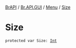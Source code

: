 [BrAPI](../../index.md) / [Br.API.GUI](../index.md) / [Menu](index.md) / [Size](./-size.md)

# Size

`protected var Size: `[`Int`](https://kotlinlang.org/api/latest/jvm/stdlib/kotlin/-int/index.html)